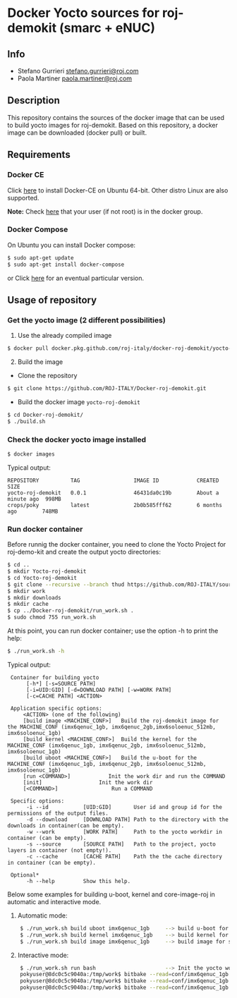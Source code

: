 # Docker Yocto sources for roj-demokit (smarc + eNUC)

## Info
* Stefano Gurrieri <stefano.gurrieri@roj.com>
* Paola Martiner <paola.martiner@roj.com>

## Description
This repository contains the sources of the docker image that can be used to build yocto images for roj-demokit. Based on this repository, a docker image can be downloaded (docker pull) or built.

## Requirements

### Docker CE
Click [here](https://docs.docker.com/install/linux/docker-ce/ubuntu/) to install Docker-CE on Ubuntu 64-bit. Other distro Linux are also supported.

**Note:** Check [here](https://docs.docker.com/install/linux/linux-postinstall/) that your user (if not root) is in the docker group.

### Docker Compose
On Ubuntu you can install Docker compose:
```sh
$ sudo apt-get update
$ sudo apt-get install docker-compose
```

or Click [here](https://docs.docker.com/compose/install/) for an eventual particular version.

## Usage of repository

### Get the yocto image (2 different possibilities)
1. Use the already compiled image
```sh
$ docker pull docker.pkg.github.com/roj-italy/docker-roj-demokit/yocto-roj-demokit:0.0.1
```

2. Build the image
- Clone the repository
```sh
$ git clone https://github.com/ROJ-ITALY/Docker-roj-demokit.git
```

- Build the docker image `yocto-roj-demokit`
```sh
$ cd Docker-roj-demokit/
$ ./build.sh
```

### Check the docker yocto image installed
```sh
$ docker images
```
Typical output:

    REPOSITORY          TAG                 IMAGE ID            CREATED             SIZE
    yocto-roj-demokit   0.0.1               46431da0c19b        About a minute ago  998MB
    crops/poky          latest              2b0b585fff62        6 months ago        748MB

### Run docker container
Before runnig the docker container, you need to clone the Yocto Project for roj-demo-kit and create the output yocto directories:
```sh
$ cd ..
$ mkdir Yocto-roj-demokit
$ cd Yocto-roj-demokit
$ git clone --recursive --branch thud https://github.com/ROJ-ITALY/sources.git sources
$ mkdir work
$ mkdir downloads
$ mkdir cache
$ cp ../Docker-roj-demokit/run_work.sh .
$ sudo chmod 755 run_work.sh
```
    
At this point, you can run docker container; use the option -h to print the help:
```sh
$ ./run_work.sh -h
```

Typical output:

     Container for building yocto
          [-h*] [-s=SOURCE PATH]  
          [-i=UID:GID] [-d=DOWNLOAD PATH] [-w=WORK PATH] 
          [-c=CACHE PATH] <ACTION>
          
     Application specific options:
	     <ACTION> (one of the following)
	     [build image <MACHINE_CONF>]	Build the roj-demokit image for the MACHINE_CONF (imx6qenuc_1gb, imx6qenuc_2gb,imx6soloenuc_512mb, imx6soloenuc_1gb)
	     [build kernel <MACHINE_CONF>]	Build the kernel for the MACHINE_CONF (imx6qenuc_1gb, imx6qenuc_2gb, imx6soloenuc_512mb, imx6soloenuc_1gb)
	     [build uboot <MACHINE_CONF>]	Build the u-boot for the MACHINE_CONF (imx6qenuc_1gb, imx6qenuc_2gb, imx6soloenuc_512mb, imx6soloenuc_1gb)
	     [run <COMMAND>]			Init the work dir and run the COMMAND
	     [init]				     Init the work dir
	     [<COMMAND>]			     Run a COMMAND

     Specific options:
          -i --id           [UID:GID]       User id and group id for the permissions of the output files.
          -d --download     [DOWNLOAD PATH] Path to the directory with the downloads in container(can be empty).
          -w --work         [WORK PATH]     Path to the yocto workdir in container (can be empty).
          -s --source       [SOURCE PATH]   Path to the project, yocto layers in container (not empty!).
          -c --cache        [CACHE PATH]    Path the the cache directory in container (can be empty).
          
     Optional*
          -h --help         Show this help.
          
  Below some examples for building u-boot, kernel and core-image-roj in automatic and interactive mode.
  1. Automatic mode:
```sh
    $ ./run_work.sh build uboot imx6qenuc_1gb     --> build u-boot for smarc quad with 1GB of RAM
    $ ./run_work.sh build kernel imx6qenuc_1gb    --> build kernel for smarc quad with 1GB of RAM
    $ ./run_work.sh build image imx6qenuc_1gb     --> build image for smarc quad with 1GB of RAM
```

  2. Interactive mode:
```sh
    $ ./run_work.sh run bash                      --> Init the yocto work dir and run the "bash"
    pokyuser@8dc0c5c9040a:/tmp/work$ bitbake --read=conf/imx6qenuc_1gb.conf u-boot-imx
    pokyuser@8dc0c5c9040a:/tmp/work$ bitbake --read=conf/imx6qenuc_1gb.conf linux-imx
    pokyuser@8dc0c5c9040a:/tmp/work$ bitbake --read=conf/imx6qenuc_1gb.conf core-image-roj
```



